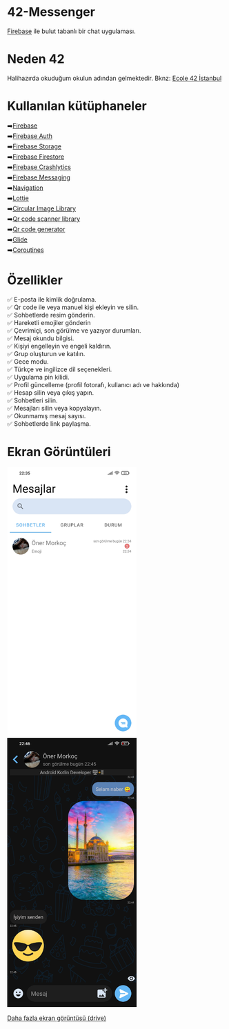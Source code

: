 # 42-Messenger
[Firebase](https://firebase.google.com/) ile bulut tabanlı bir chat uygulaması.

# Neden 42
Halihazırda okuduğum okulun adından gelmektedir. Bknz: [Ecole 42 İstanbul](https://www.42istanbul.com.tr/#:~:text=2013%20y%C4%B1l%C4%B1nda%20Paris'de%20kurulan,derece%20veya%20kodlama%20deneyimi%20gerekmiyor.)

# Kullanılan kütüphaneler

➡️[Firebase](https://firebase.google.com/)<br/>
➡️[Firebase Auth](https://firebase.google.com/docs/auth?authuser=0&hl=en)<br/>
➡️[Firebase Storage](https://firebase.google.com/docs/storage?hl=en&authuser=0)<br/>
➡️[Firebase Firestore](https://firebase.google.com/docs/firestore?authuser=0&hl=en)<br/>
➡️[Firebase Crashlytics](https://firebase.google.com/docs/crashlytics)<br/>
➡️[Firebase Messaging](https://firebase.google.com/docs/cloud-messaging)<br/>
➡️[Navigation](https://developer.android.com/jetpack/androidx/releases/navigation)<br/>
➡️[Lottie](https://github.com/airbnb/lottie-android)<br/>
➡️[Circular Image Library](https://github.com/hdodenhof/CircleImageView)<br/>
➡️[Qr code scanner library](https://github.com/yuriy-budiyev/code-scanner)<br/>
➡️[Qr code generator](https://github.com/zxing/zxing)<br/>
➡️[Glide](https://github.com/bumptech/glide)<br/>
➡️[Coroutines](https://developer.android.com/kotlin/coroutines?gclid=Cj0KCQjworiXBhDJARIsAMuzAuyirwQkmqEXTkXUwRulIlNZGXIDtMGOmVfeNpM-sCcRtWLifySci58aAqVkEALw_wcB&gclsrc=aw.ds)<br/>

# Özellikler
✅ E-posta ile kimlik doğrulama.<br/>
✅ Qr code ile veya manuel kişi ekleyin ve silin.<br/>
✅ Sohbetlerde resim gönderin.<br/>
✅ Hareketli emojiler gönderin<br/>
✅ Çevrimiçi, son görülme ve yazıyor durumları.<br/>
✅ Mesaj okundu bilgisi.<br/>
✅ Kişiyi engelleyin ve engeli kaldırın.<br/>
✅ Grup oluşturun ve katılın.<br/>
✅ Gece modu.<br/>
✅ Türkçe ve ingilizce dil seçenekleri.<br/>
✅ Uygulama pin kilidi.<br/>
✅ Profil güncelleme (profil fotorafı, kullanıcı adı ve hakkında)<br/>
✅ Hesap silin veya çıkış yapın.<br/>
✅ Sohbetleri silin.<br/>
✅ Mesajları silin veya kopyalayın.<br/>
✅ Okunmamış mesaj sayısı.<br/>
✅ Sohbetlerde link paylaşma.<br/>

# Ekran Görüntüleri
<img src="https://github.com/onermorkoc/42-Messenger/blob/main/images/Screenshot-36.jpg" width="300"> <img src="https://github.com/onermorkoc/42-Messenger/blob/main/images/Screenshot-33.jpg" width="300">

[Daha fazla ekran görüntüsü (drive)](https://drive.google.com/drive/folders/1-j1itK1tberNYaefViuTaVCvDM52J6aA?usp=sharing)
